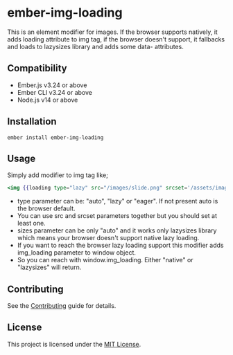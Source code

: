 # ember-img-loading

This is an element modifier for images.
If the browser supports natively, it adds loading attribute to img tag,
if the browser doesn't support, it fallbacks and loads to lazysizes library and adds some data- attributes.


## Compatibility

* Ember.js v3.24 or above
* Ember CLI v3.24 or above
* Node.js v14 or above


## Installation

```
ember install ember-img-loading
```

## Usage

Simply add modifier to img tag like;

```handlebars
<img {{loading type="lazy" src="/images/slide.png" srcset='/assets/images/slides/slide.png 1x, /assets/images/slides/slide@2x.png 2x' sizes="auto" }}>
```

- type parameter can be: "auto", "lazy" or "eager". If not present auto is the browser default.
- You can use src and srcset parameters together but you should set at least one.
- sizes parameter can be only "auto" and it works only lazysizes library which means your browser doesn't support native lazy loading.
- If you want to reach the browser lazy loading support this modifier adds img_loading parameter to window object.
- So you can reach with window.img_loading. Either "native" or "lazysizes" will return.

## Contributing

See the [Contributing](CONTRIBUTING.md) guide for details.


## License

This project is licensed under the [MIT License](LICENSE.md).
